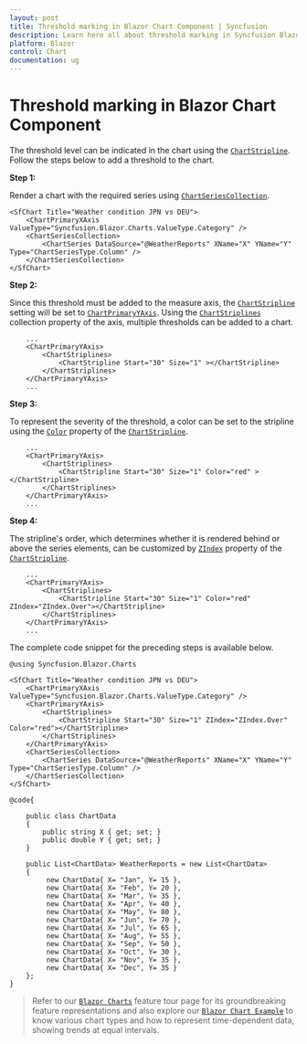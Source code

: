 ```yaml
---
layout: post
title: Threshold marking in Blazor Chart Component | Syncfusion
description: Learn here all about threshold marking in Syncfusion Blazor Chart component and more.
platform: Blazor
control: Chart
documentation: ug
---
```


<!-- markdownlint-disable MD036 -->

# Threshold marking in Blazor Chart Component

The threshold level can be indicated in the chart using the [`ChartStripline`](https://help.syncfusion.com/cr/blazor/Syncfusion.Blazor.Charts.ChartStripline.html). Follow the steps below to add a threshold to the chart.

**Step 1:**

Render a chart with the required series using [`ChartSeriesCollection`](https://help.syncfusion.com/cr/blazor/Syncfusion.Blazor.Charts.ChartSeriesCollection.html).

```razor
<SfChart Title="Weather condition JPN vs DEU">
    <ChartPrimaryXAxis ValueType="Syncfusion.Blazor.Charts.ValueType.Category" />
    <ChartSeriesCollection>
        <ChartSeries DataSource="@WeatherReports" XName="X" YName="Y" Type="ChartSeriesType.Column" />
    </ChartSeriesCollection>
</SfChart>
```

**Step 2:**

Since this threshold must be added to the measure axis, the [`ChartStripline`](https://help.syncfusion.com/cr/blazor/Syncfusion.Blazor.Charts.ChartStripline.html) setting will be set to [`ChartPrimaryYAxis`](https://help.syncfusion.com/cr/blazor/Syncfusion.Blazor.Charts.ChartPrimaryYAxis.html#properties).
Using the [`ChartStriplines`](https://help.syncfusion.com/cr/blazor/Syncfusion.Blazor.Charts.ChartStriplines.html) collection property of the axis, multiple thresholds can be added to a chart.

```razor
    ...
    <ChartPrimaryYAxis>
        <ChartStriplines>
            <ChartStripline Start="30" Size="1" ></ChartStripline>
        </ChartStriplines>
    </ChartPrimaryYAxis>
    ... 
```

**Step 3:**

To represent the severity of the threshold, a color can be set to the stripline using the [`Color`](https://help.syncfusion.com/cr/blazor/Syncfusion.Blazor.Charts.ChartCommonStripLines.html#Syncfusion_Blazor_Charts_ChartCommonStripLines_Color) property of the [`ChartStripline`](https://help.syncfusion.com/cr/blazor/Syncfusion.Blazor.Charts.ChartStripline.html). 

```razor
    ...
    <ChartPrimaryYAxis>
        <ChartStriplines>
            <ChartStripline Start="30" Size="1" Color="red" ></ChartStripline>
        </ChartStriplines>
    </ChartPrimaryYAxis>
    ... 
```

**Step 4:**

The stripline's order, which determines whether it is rendered behind or above the series elements, can be customized by [`ZIndex`](https://help.syncfusion.com/cr/blazor/Syncfusion.Blazor.Charts.ChartCommonStripLines.html#Syncfusion_Blazor_Charts_ChartCommonStripLines_ZIndex) property of the [`ChartStripline`](https://help.syncfusion.com/cr/blazor/Syncfusion.Blazor.Charts.ChartStripline.html). 

```razor
    ...
    <ChartPrimaryYAxis>
        <ChartStriplines>
            <ChartStripline Start="30" Size="1" Color="red" ZIndex="ZIndex.Over"></ChartStripline>
        </ChartStriplines>
    </ChartPrimaryYAxis>
    ... 
```

The complete code snippet for the preceding steps is available below.

```razor
@using Syncfusion.Blazor.Charts

<SfChart Title="Weather condition JPN vs DEU">
    <ChartPrimaryXAxis ValueType="Syncfusion.Blazor.Charts.ValueType.Category" />
    <ChartPrimaryYAxis>
        <ChartStriplines>
            <ChartStripline Start="30" Size="1" ZIndex="ZIndex.Over" Color="red"></ChartStripline>
        </ChartStriplines>
    </ChartPrimaryYAxis>
    <ChartSeriesCollection>
        <ChartSeries DataSource="@WeatherReports" XName="X" YName="Y" Type="ChartSeriesType.Column" />
    </ChartSeriesCollection>
</SfChart>

@code{

    public class ChartData
    {
        public string X { get; set; }
        public double Y { get; set; }
    }

    public List<ChartData> WeatherReports = new List<ChartData>
    {
         new ChartData{ X= "Jan", Y= 15 },
         new ChartData{ X= "Feb", Y= 20 },
         new ChartData{ X= "Mar", Y= 35 },
         new ChartData{ X= "Apr", Y= 40 },
         new ChartData{ X= "May", Y= 80 },
         new ChartData{ X= "Jun", Y= 70 },
         new ChartData{ X= "Jul", Y= 65 },
         new ChartData{ X= "Aug", Y= 55 },
         new ChartData{ X= "Sep", Y= 50 },
         new ChartData{ X= "Oct", Y= 30 },
         new ChartData{ X= "Nov", Y= 35 },
         new ChartData{ X= "Dec", Y= 35 }
    };
}
```

> Refer to our [`Blazor Charts`](https://www.syncfusion.com/blazor-components/blazor-charts) feature tour page for its groundbreaking feature representations and also explore our [`Blazor Chart Example`](https://blazor.syncfusion.com/demos/chart/line?theme=bootstrap4) to know various chart types and how to represent time-dependent data, showing trends at equal intervals.